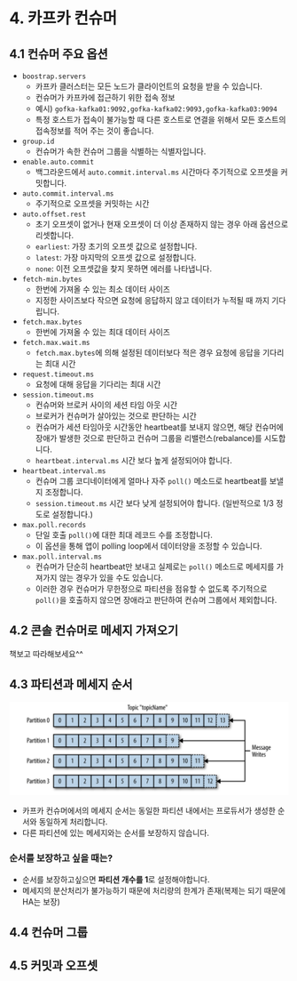 # 4. 카프카 컨슈머

## 4.1 컨슈머 주요 옵션  
- `boostrap.servers` 
  - 카프카 클러스터는 모든 노드가 클라이언트의 요청을 받을 수 있습니다.
  - 컨슈머가 카프카에 접근하기 위한 접속 정보
  - 예시) `gofka-kafka01:9092,gofka-kafka02:9093,gofka-kafka03:9094`
  - 특정 호스트가 접속이 불가능할 때 다른 호스트로 연결을 위해서 모든 호스트의 접속정보를 적어 주는 것이 좋습니다.
- `group.id`
  - 컨슈머가 속한 컨슈머 그룹을 식별하는 식별자입니다.
- `enable.auto.commit`
   - 백그라운드에서 `auto.commit.interval.ms` 시간마다 주기적으로 오프셋을 커밋합니다.
- `auto.commit.interval.ms`
   - 주기적으로 오프셋을 커밋하는 시간
- `auto.offset.rest`
   - 초기 오프셋이 없거나 현재 오프셋이 더 이상 존재하지 않는 경우 아래 옵션으로 리셋합니다.
   - `earliest`: 가장 초기의 오프셋 값으로 설정합니다.
   - `latest`: 가장 마지막의 오프셋 값으로 설정합니다.
   - `none`: 이전 오프셋값을 찾지 못하면 에러를 나타냅니다.
- `fetch-min.bytes`
  - 한번에 가져올 수 있는 최소 데이터 사이즈
  - 지정한 사이즈보다 작으면 요청에 응답하지 않고 데이터가 누적될 때 까지 기다립니다.
- `fetch.max.bytes`
   - 한번에 가져올 수 있는 최대 데이터 사이즈
- `fetch.max.wait.ms`
   - `fetch.max.bytes`에 의해 설정된 데이터보다 적은 경우 요청에 응답을 기다리는 최대 시간
- `request.timeout.ms`
   - 요청에 대해 응답을 기다리는 최대 시간
- `session.timeout.ms`
   - 컨슈머와 브로커 사이의 세션 타임 아웃 시간
   - 브로커가 컨슈머가 살아있는 것으로 판단하는 시간
   - 컨슈머가 세션 타임아웃 시간동안 heartbeat를 보내지 않으면, 해당 컨슈머에 장애가 발생한 것으로 판단하고 컨슈머 그룹을 리밸런스(rebalance)를 시도합니다.
   - `heartbeat.interval.ms` 시간 보다 높게 설정되어야 합니다.
- `heartbeat.interval.ms`
   - 컨슈머 그룹 코디네이터에게 얼마나 자주 `poll()` 메소드로 heartbeat를 보낼지 조정합니다.
   - `session.timeout.ms` 시간 보다 낮게 설정되어야 합니다. (일반적으로 1/3 정도로 설정합니다.)
- `max.poll.records`
   - 단일 호출 `poll()`에 대한 최대 레코드 수를 조정합니다.
   - 이 옵션을 통해 앱이 polling loop에서 데이터양을 조정할 수 있습니다.
- `max.poll.interval.ms`
   - 컨슈머가 단순히 heartbeat만 보내고 실제로는 `poll()` 메소드로 메세지를 가져가지 않는 경우가 있을 수도 있습니다.
   - 이러한 경우 컨슈머가 무한정으로 파티션을 점유할 수 없도록 주기적으로 `poll()`을 호출하지 않으면 장애라고 판단하여 컨슈머 그룹에서 제외합니다.


## 4.2 콘솔 컨슈머로 메세지 가져오기  
책보고 따라해보세요^^

## 4.3 파티션과 메세지 순서  

![](assets/2019-07-25-00-17-12.png)
- 카프카 컨슈머에서의 메세지 순서는 동일한 파티션 내에서는 프로듀서가 생성한 순서와 동일하게 처리합니다.  
- 다른 파티션에 있는 메세지와는 순서를 보장하지 않습니다.  

### 순서를 보장하고 싶을 때는?
- 순서를 보장하고싶으면 **파티션 개수를 1**로 설정해야합니다.
- 메세지의 분산처리가 불가능하기 때문에 처리량의 한계가 존재(복제는 되기 때문에 HA는 보장)


## 4.4 컨슈머 그룹  


## 4.5 커밋과 오프셋  